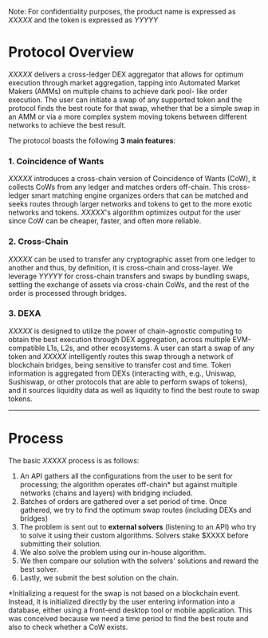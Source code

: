 Note: For confidentiality purposes, the product name is expressed as _XXXXX_ and the token is expressed as _YYYYY_

# Protocol Overview

_XXXXX_ delivers a cross-ledger DEX aggregator that allows for optimum execution through market aggregation, tapping into Automated Market Makers (AMMs) on multiple chains to achieve dark pool- like order execution. The user can initiate a swap of any supported token and the protocol finds the best route for that swap, whether that be a simple swap in an AMM or via a more complex system moving tokens between different networks to achieve the best result.

The protocol boasts the following **3 main features**:

### 1.	Coincidence of Wants

_XXXXX_ introduces a cross-chain version of Coincidence of Wants (CoW), it collects CoWs from any ledger and matches orders off-chain. This cross-ledger smart matching engine organizes orders that can be matched and seeks routes through larger networks and tokens to get to the more exotic networks and tokens. _XXXXX_'s algorithm optimizes output for the user since CoW can be cheaper, faster, and often more reliable.

### 2. Cross-Chain
_XXXXX_ can be used to transfer any cryptographic asset from one ledger to another and thus, by definition, it is cross-chain and cross-layer. We leverage _YYYYY_ for cross-chain transfers and swaps by bundling swaps, settling the exchange of assets via cross-chain CoWs, and the rest of the order is processed through bridges.

### 3. DEXA
_XXXXX_ is designed to utilize the power of chain-agnostic computing to obtain the best execution through DEX aggregation, across multiple EVM-compatible L1s, L2s, and other ecosystems. A user can start a swap of any token and _XXXXX_ intelligently routes this swap through a network of blockchain bridges, being sensitive to transfer cost and time. Token information is aggregated from DEXs (interacting with, e.g., Uniswap, Sushiswap, or other protocols that are able to perform swaps of tokens), and it sources liquidity data as well as liquidity to find the best route to swap tokens. 
 
   ___
   
# Process

The basic _XXXXX_ process is as follows:

1. An API gathers all the configurations from the user to be sent for processing; the algorithm operates off-chain* but against multiple networks (chains and layers) with bridging included.
2. Batches of orders are gathered over a set period of time. Once gathered, we try to find the optimum swap routes (including DEXs and bridges)
3. The problem is sent out to **external solvers** (listening to an API) who try to solve it using their custom algorithms. Solvers stake $XXXX before submitting their solution.
4. We also solve the problem using our in-house algorithm.
5. We then compare our solution with the solvers' solutions and reward the best solver.
6. Lastly, we submit the best solution on the chain.

*Initializing a request for the swap is not based on a blockchain event. Instead, it is initialized directly by the user entering information into a database, either using a front-end desktop tool or mobile application. This was conceived because we need a time period to find the best route and also to check whether a CoW exists.
